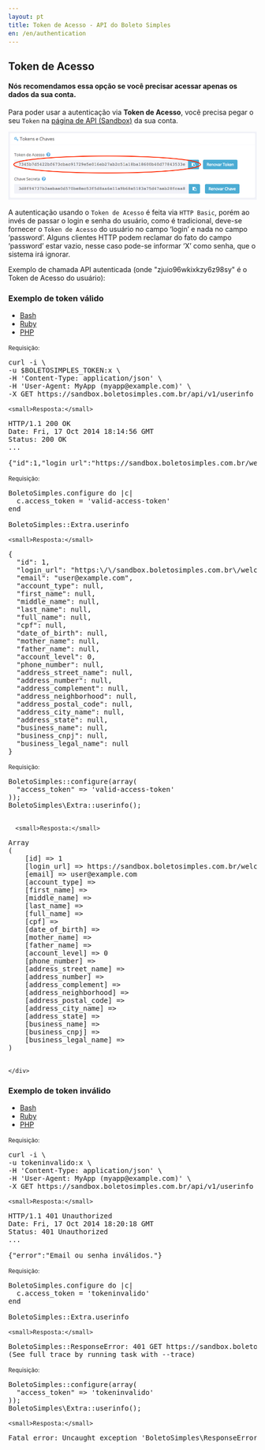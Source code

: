 ```yaml
---
layout: pt
title: Token de Acesso - API do Boleto Simples
en: /en/authentication
---
```


## Token de Acesso

#### Nós recomendamos essa opção se você precisar acessar apenas os dados da sua conta.

Para poder usar a autenticação via **Token de Acesso**, você precisa pegar o seu `Token` na [página de API (Sandbox)](https://sandbox.boletosimples.com.br/conta/api) da sua conta.

![](/img/api-access-token.png)

A autenticação usando o `Token de Acesso` é feita via `HTTP Basic`, porém ao invés de passar o login e senha do usuário, como é tradicional, deve-se fornecer o `Token de Acesso` do usuário no campo ‘login’ e nada no campo ‘password’. Alguns clientes HTTP podem reclamar do fato do campo ‘password’ estar vazio, nesse caso pode-se informar ‘X’ como senha, que o sistema irá ignorar.

Exemplo de chamada API autenticada (onde "zjuio96wkixkzy6z98sy" é o Token de Acesso do usuário):

### Exemplo de token válido

<ul class="nav nav-tabs" role="tablist">
  <li class="active"><a href="#bash" role="tab" data-toggle="tab">Bash</a></li>
  <li><a href="#ruby" role="tab" data-toggle="tab">Ruby</a></li>
  <li><a href="#php" role="tab" data-toggle="tab">PHP</a></li>
</ul>

<div class="tab-content">
  <div class="tab-pane active" id="bash">
    <small>Requisição:</small>

<pre class="bash">
curl -i \
-u $BOLETOSIMPLES_TOKEN:x \
-H 'Content-Type: application/json' \
-H 'User-Agent: MyApp (myapp@example.com)' \
-X GET https://sandbox.boletosimples.com.br/api/v1/userinfo
</pre>

    <small>Resposta:</small>

<pre class="http">
HTTP/1.1 200 OK
Date: Fri, 17 Oct 2014 18:14:56 GMT
Status: 200 OK
...

{"id":1,"login_url":"https://sandbox.boletosimples.com.br/welcome?email=user%40example.com\u0026token=xxx","email":"user@example.com","account_type":null,"first_name":null,"middle_name":null,"last_name":null,"full_name":null,"cpf":null,"date_of_birth":null,"mother_name":null,"father_name":null,"account_level":0,"phone_number":null,"address_street_name":null,"address_number":null,"address_complement":null,"address_neighborhood":null,"address_postal_code":null,"address_city_name":null,"address_state":null,"business_name":null,"business_cnpj":null,"business_legal_name":null}
</pre>
  </div>
  <div class="tab-pane" id="ruby">
    <small>Requisição:</small>

<pre class="ruby">
BoletoSimples.configure do |c|
  c.access_token = 'valid-access-token'
end

BoletoSimples::Extra.userinfo
</pre>

    <small>Resposta:</small>

<pre class="ruby">
{
  "id": 1,
  "login_url": "https:\/\/sandbox.boletosimples.com.br\/welcome?email=user%40example.com&token=xxx",
  "email": "user@example.com",
  "account_type": null,
  "first_name": null,
  "middle_name": null,
  "last_name": null,
  "full_name": null,
  "cpf": null,
  "date_of_birth": null,
  "mother_name": null,
  "father_name": null,
  "account_level": 0,
  "phone_number": null,
  "address_street_name": null,
  "address_number": null,
  "address_complement": null,
  "address_neighborhood": null,
  "address_postal_code": null,
  "address_city_name": null,
  "address_state": null,
  "business_name": null,
  "business_cnpj": null,
  "business_legal_name": null
}
</pre>
  </div>
    <div class="tab-pane" id="php">
      <small>Requisição:</small>

  <pre class="php">
BoletoSimples::configure(array(
  "access_token" => 'valid-access-token'
));
BoletoSimples\Extra::userinfo();
  </pre>

      <small>Resposta:</small>

  <pre class="php">
Array
(
    [id] => 1
    [login_url] => https://sandbox.boletosimples.com.br/welcome?email=user%40example.com&token=xxx
    [email] => user@example.com
    [account_type] =>
    [first_name] =>
    [middle_name] =>
    [last_name] =>
    [full_name] =>
    [cpf] =>
    [date_of_birth] =>
    [mother_name] =>
    [father_name] =>
    [account_level] => 0
    [phone_number] =>
    [address_street_name] =>
    [address_number] =>
    [address_complement] =>
    [address_neighborhood] =>
    [address_postal_code] =>
    [address_city_name] =>
    [address_state] =>
    [business_name] =>
    [business_cnpj] =>
    [business_legal_name] =>
)
  </pre>
    </div>
</div>

### Exemplo de token inválido

<ul class="nav nav-tabs" role="tablist">
  <li class="active"><a href="#bash2" role="tab" data-toggle="tab">Bash</a></li>
  <li><a href="#ruby2" role="tab" data-toggle="tab">Ruby</a></li>
  <li><a href="#php2" role="tab" data-toggle="tab">PHP</a></li>
</ul>

<div class="tab-content">
  <div class="tab-pane active" id="bash2">
    <small>Requisição:</small>

<pre class="bash">
curl -i \
-u tokeninvalido:x \
-H 'Content-Type: application/json' \
-H 'User-Agent: MyApp (myapp@example.com)' \
-X GET https://sandbox.boletosimples.com.br/api/v1/userinfo
</pre>

    <small>Resposta:</small>

<pre class="http">
HTTP/1.1 401 Unauthorized
Date: Fri, 17 Oct 2014 18:20:18 GMT
Status: 401 Unauthorized
...

{"error":"Email ou senha inválidos."}
</pre>
  </div>
  <div class="tab-pane" id="ruby2">
    <small>Requisição:</small>

<pre class="ruby">
BoletoSimples.configure do |c|
  c.access_token = 'tokeninvalido'
end

BoletoSimples::Extra.userinfo
</pre>

    <small>Resposta:</small>

<pre class="bash">
BoletoSimples::ResponseError: 401 GET https://sandbox.boletosimples.com.br/api/v1/userinfo.json (Você precisa se logar ou registrar antes de prosseguir.)
(See full trace by running task with --trace)
</pre>
  </div>
  <div class="tab-pane" id="php2">
    <small>Requisição:</small>

<pre class="php">
BoletoSimples::configure(array(
  "access_token" => 'tokeninvalido'
));
BoletoSimples\Extra::userinfo();
</pre>

    <small>Resposta:</small>

<pre class="bash">
Fatal error: Uncaught exception 'BoletoSimples\ResponseError' with message 'Você precisa se logar ou registrar antes de prosseguir.'
</pre>
  </div>
</div>
